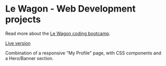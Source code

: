 # Le Wagon - Web Development projects

Read more about the [Le Wagon coding bootcamp](https://www.lewagon.com).

[Live version](https://ikass.github.io/my-profile-lewagon/)

Combination of a responsive "My Profile" page, with CSS components and a Hero/Banner section.